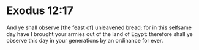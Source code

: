 # Exodus 12:17

And ye shall observe [the feast of] unleavened bread; for in this selfsame day have I brought your armies out of the land of Egypt: therefore shall ye observe this day in your generations by an ordinance for ever.